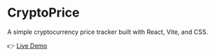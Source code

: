 # CryptoPrice

A simple cryptocurrency price tracker built with React, Vite, and CSS.

👉 [Live Demo](https://adityasakhuja18.github.io/CryptoPrice/)
